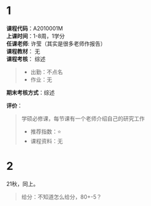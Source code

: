 # 1    
**课程代码**：A2010001M  
**上课时间**：1-8周，1学分  
**任课老师**: 许莹（其实是很多老师作报告）  
**课程教材**： 无  
**课程考核**： 综述   

>
>- 出勤：不点名
>- 作业：无

**期末考核方式**：综述

**评价**：
>
>学硕必修课，每节课有一个老师介绍自己的研究工作
>- 推荐指数：⭐
>- 课程资料：无

# 2    

21秋，同上。

> 给分：不知道怎么给分，80+-5？